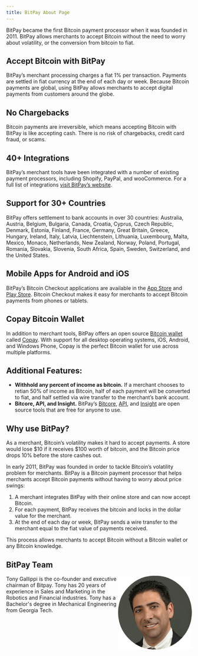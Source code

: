 ```yaml
---
title: BitPay About Page
---
```

BitPay became the first Bitcoin payment processor when it was founded in 2011. BitPay allows merchants to accept Bitcoin without the need to worry about volatility, or the conversion from bitcoin to fiat. 

## Accept Bitcoin with BitPay

BitPay’s merchant processing charges a flat 1% per transaction. Payments are settled in fiat currency at the end of each day or week. Because Bitcoin payments are global, using BitPay allows merchants to accept digital payments from customers around the globe. 

## No Chargebacks

Bitcoin payments are irreversible, which means accepting Bitcoin with BitPay is like accepting cash. There is no risk of chargebacks, credit card fraud, or scams. 

## 40+ Integrations

BitPay’s merchant tools have been integrated with a number of existing payment processors, including Shopify, PayPal, and wooCommerce. For a full list of integrations [visit BitPay’s website](https://bitpay.com/integrations).

## Support for 30+ Countries

BitPay offers settlement to bank accounts in over 30 countries: Australia, Austria, Belgium, Bulgaria, Canada, Croatia, Cyprus, Czech Republic, Denmark, Estonia, Finland, France, Germany, Great Britain, Greece, Hungary, Ireland, Italy, Latvia, Liechtenstein, Lithuania, Luxembourg, Malta, Mexico, Monaco, Netherlands, New Zealand, Norway, Poland, Portugal, Romania, Slovakia, Slovenia, South Africa, Spain, Sweden, Switzerland, and the United States.

## Mobile Apps for Android and iOS

BitPay’s Bitcoin Checkout applications are available in the [App Store](https://itunes.apple.com/us/app/bitcoin-checkout/id929652207?mt=8) and [Play Store](https://play.google.com/store/apps/details?id=com.bitpay.checkout). Bitcoin Checkout makes it easy for merchants to accept Bitcoin payments from phones or tablets. 

## Copay Bitcoin Wallet

In addition to merchant tools, BitPay offers an open source [Bitcoin wallet](/en/find-the-best-bitcoin-wallet/) called [Copay](https://copay.io/). With support for all desktop operating systems, iOS, Android, and Windows Phone, Copay is the perfect Bitcoin wallet for use across multiple platforms.  

## Additional Features:

* **Withhold any percent of income as bitcoin.** If a merchant chooses to retian 50% of income as Bitcoin, half of each payment will be converted to fiat, and half settled via wire transfer to the merchant’s bank account.  
*	**Bitcore, API, and Insight.** BitPay’s [Bitcore](https://bitcore.io/), [API](https://bitpay.com/api), and [Insight](https://insight.is/) are open source tools that are free for anyone to use. 

## Why use BitPay?

As a merchant, Bitcoin’s volatility makes it hard to accept payments. A store would lose $10 if it receives $100 worth of bitcoin, and the Bitcoin price drops 10% before the store cashes out. 

In early 2011, BitPay was founded in order to tackle Bitcoin’s volatility problem for merchants. BitPay is a Bitcoin payment processor that helps merchants accept Bitcoin payments without having to worry about price swings: 

1.	A merchant integrates BitPay with their online store and can now accept Bitcoin.
2.	For each payment, BitPay receives the bitcoin and locks in the dollar value for the merchant.
3.	At the end of each day or week, BitPay sends a wire transfer to the merchant equal to the fiat value of payments received. 

This process allows merchants to accept Bitcoin without a Bitcoin wallet or any Bitcoin knowledge. 

## BitPay Team

<p><img align="right" alt="Tony Gallippi" src="/images/tony-gallippi.png">Tony Gallippi is the co-founder and executive chairman of Bitpay. Tony has 20 years of experience in Sales and Marketing in the Robotics and Financial industries. Tony has a Bachelor's degree in Mechanical Engineering from Georgia Tech.</p>

